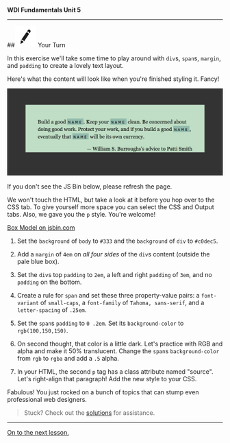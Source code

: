 **WDI Fundamentals Unit 5**

---

##![Your Turn](../assets/exercise.png) Your Turn

In this exercise we'll take some time to play around with `div`s, `span`s, `margin`, and `padding` to create a lovely text layout.

Here's what the content will look like when you're finished styling it. Fancy!

![](assets/the-box-model-exercise/box-model-text.png)

If you don't see the JS Bin below, please refresh the page.

We won't touch the HTML, but take a look at it before you hop over to the CSS tab. To give yourself more space you can select the CSS and Output tabs. Also, we gave you the `p` style. You're welcome!

<a class="jsbin-embed" href="http://jsbin.com/xidodiz/embed?html,css,output&height=600px">Box Model on jsbin.com</a><script src="http://static.jsbin.com/js/embed.min.js?3.40.3"></script>

1) Set the `background` of `body` to `#333` and the `background` of `div` to `#c0dec5`.

2) Add a `margin` of `4em` on *all four sides* of the `div`s content (outside the pale blue box).

3) Set the `div`s top `padding` to `2em`, a left and right `padding` of `3em`, and no `padding` on the bottom.

4) Create a rule for `span` and set these three property-value pairs: a `font-variant` of `small-caps`, a `font-family` of `Tahoma, sans-serif`, and a `letter-spacing` of `.25em`.

5) Set the `span`s `padding` to `0 .2em`. Set its `background-color` to `rgb(100,150,150)`.

6) On second thought, that color is a little dark. Let's practice with RGB and alpha and make it 50% translucent. Change the `span`s `background-color` from `rgb` to `rgba` and add a `.5` alpha.

7) In your HTML, the second `p` tag has a class attribute named "source". Let's right-align that paragraph! Add the new style to your CSS.

Fabulous! You just rocked on a bunch of topics that can stump even professional web designers.

> Stuck? Check out the [solutions](../exercise-solutions.md#the-box-model) for assistance.

---
[On to the next lesson.](header-footer-nav.md)

